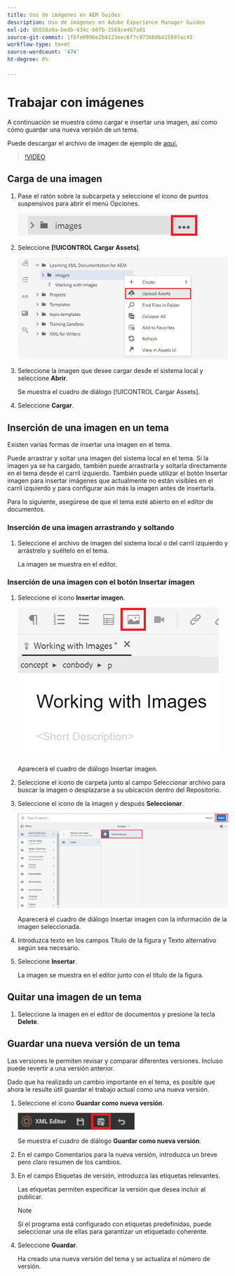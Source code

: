 ```yaml
---
title: Uso de imágenes en AEM Guides
description: Uso de imágenes en Adobe Experience Manager Guides
exl-id: 8b920a9a-bedb-434c-b6fb-3569ce4b7a81
source-git-commit: 1f8fe099be2b4123eec6f7c973668b415097ac45
workflow-type: tm+mt
source-wordcount: '474'
ht-degree: 0%

---
```


# Trabajar con imágenes

A continuación se muestra cómo cargar e insertar una imagen, así como cómo guardar una nueva versión de un tema.

Puede descargar el archivo de imagen de ejemplo de [aquí.](assets/working-with-images/SignInScreen.png)

>[!VIDEO](https://video.tv.adobe.com/v/336661?quality=12&learn=on)

## Carga de una imagen

1. Pase el ratón sobre la subcarpeta y seleccione el icono de puntos suspensivos para abrir el menú Opciones.

   ![Icono de puntos suspensivos](images/lesson-4/ellipses.png)

1. Seleccione **[!UICONTROL Cargar Assets]**.

   ![Cargar Assets](images/lesson-4/upload-assets.png)

1. Seleccione la imagen que desee cargar desde el sistema local y seleccione **Abrir**.

   Se muestra el cuadro de diálogo [!UICONTROL Cargar Assets].

1. Seleccione **Cargar**.

## Inserción de una imagen en un tema

Existen varias formas de insertar una imagen en el tema.

Puede arrastrar y soltar una imagen del sistema local en el tema. Si la imagen ya se ha cargado, también puede arrastrarla y soltarla directamente en el tema desde el carril izquierdo. También puede utilizar el botón Insertar imagen para insertar imágenes que actualmente no están visibles en el carril izquierdo y para configurar aún más la imagen antes de insertarla.

Para lo siguiente, asegúrese de que el tema esté abierto en el editor de documentos.

### Inserción de una imagen arrastrando y soltando

1. Seleccione el archivo de imagen del sistema local o del carril izquierdo y arrástrelo y suéltelo en el tema.

   La imagen se muestra en el editor.

### Inserción de una imagen con el botón Insertar imagen

1. Seleccione el icono **Insertar imagen**.

   ![Icono Insertar imagen](images/lesson-4/insert-image.png)

   Aparecerá el cuadro de diálogo Insertar imagen.

1. Seleccione el icono de carpeta junto al campo Seleccionar archivo para buscar la imagen o desplazarse a su ubicación dentro del Repositorio.
1. Seleccione el icono de la imagen y después **Seleccionar**.

   ![Seleccionar imagen](images/lesson-4/select-image-with-markings.png)

   Aparecerá el cuadro de diálogo Insertar imagen con la información de la imagen seleccionada.

1. Introduzca texto en los campos Título de la figura y Texto alternativo según sea necesario.
1. Seleccione **Insertar**.

   La imagen se muestra en el editor junto con el título de la figura.

## Quitar una imagen de un tema

1. Seleccione la imagen en el editor de documentos y presione la tecla **Delete**.

## Guardar una nueva versión de un tema

Las versiones le permiten revisar y comparar diferentes versiones. Incluso puede revertir a una versión anterior.

Dado que ha realizado un cambio importante en el tema, es posible que ahora le resulte útil guardar el trabajo actual como una nueva versión.

1. Seleccione el icono **Guardar como nueva versión**.

   ![Icono Guardar como nueva versión](images/common/save-as-new-version.png)

   Se muestra el cuadro de diálogo **Guardar como nueva versión**.

1. En el campo Comentarios para la nueva versión, introduzca un breve pero claro resumen de los cambios.
1. En el campo Etiquetas de versión, introduzca las etiquetas relevantes.

   Las etiquetas permiten especificar la versión que desea incluir al publicar.

   >[!NOTE]
   > 
   > Si el programa está configurado con etiquetas predefinidas, puede seleccionar una de ellas para garantizar un etiquetado coherente.

1. Seleccione **Guardar**.

   Ha creado una nueva versión del tema y se actualiza el número de versión.
